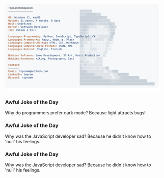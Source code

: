 <a href="https://github.com/Topromm/Topromm">
  <picture>
    <source media="(prefers-color-scheme: dark)" srcset="https://raw.githubusercontent.com/Topromm/Topromm/main/dark_mode.svg">
    <img alt="toprom's GitHub Profile README" src="https://raw.githubusercontent.com/Topromm/Topromm/main/light_mode.svg">
  </picture>
</a>


### Awful Joke of the Day
Why do programmers prefer dark mode? Because light attracts bugs!


### Awful Joke of the Day
Why was the JavaScript developer sad? Because he didn't know how to 'null' his feelings.

### Awful Joke of the Day
Why was the JavaScript developer sad? Because he didn't know how to 'null' his feelings.